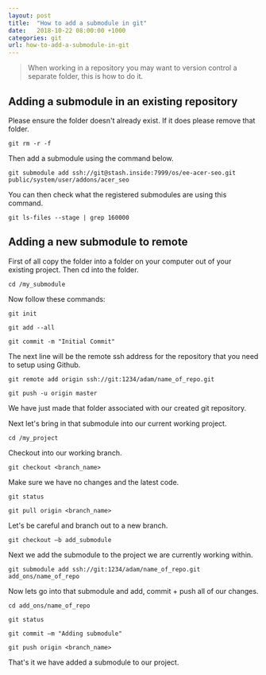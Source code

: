 ```yaml
---
layout: post
title:  "How to add a submodule in git"
date:   2018-10-22 08:00:00 +1000
categories: git
url: how-to-add-a-submodule-in-git
---
```


<blockquote class="blockquote">
    When working in a repository you may want to version control a separate folder, this is how to do it.
</blockquote>

## Adding a submodule in an existing repository

Please ensure the folder doesn't already exist. If it does please remove that folder.

```
git rm -r -f
```

Then add a submodule using the command below.

```
git submodule add ssh://git@stash.inside:7999/os/ee-acer-seo.git public/system/user/addons/acer_seo
```

You can then check what the registered submodules are using this command.

```
git ls-files --stage | grep 160000
```

## Adding a new submodule to remote

First of all copy the folder into a folder on your computer out of your existing project. Then cd into the folder.

```
cd /my_submodule
```

Now follow these commands:

```
git init
```

```
git add --all
```

```
git commit -m "Initial Commit"
```

The next line will be the remote ssh address for the repository that you need to setup using Github.

```
git remote add origin ssh://git:1234/adam/name_of_repo.git
```

```
git push -u origin master
```

We have just made that folder associated with our created git repository.

Next let's bring in that submodule into our current working project.

```
cd /my_project
```

Checkout into our working branch.

```
git checkout <branch_name>
```

Make sure we have no changes and the latest code.

```
git status
```

```
git pull origin <branch_name>
```

Let's be careful and branch out to a new branch.

```
git checkout –b add_submodule
```

Next we add the submodule to the project we are currently working within.

```
git submodule add ssh://git:1234/adam/name_of_repo.git add_ons/name_of_repo
```

Now lets go into that submodule and add, commit + push all of our changes.

```
cd add_ons/name_of_repo
```

```
git status
```

```
git commit –m "Adding submodule"
```

```
git push origin <branch_name>
```

That's it we have added a submodule to our project.
